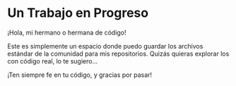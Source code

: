 # Un Trabajo en Progreso

¡Hola, mi hermano o hermana de código!

Este es simplemente un espacio donde puedo guardar los archivos estándar de la
comunidad para mis repositorios. Quizás quieras explorar los con código real,
lo te sugiero...

¡Ten siempre fe en tu código, y gracias por pasar!
